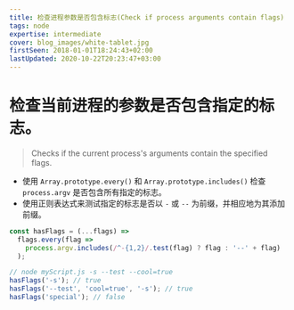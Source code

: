 ```yaml
---
title: 检查进程参数是否包含标志(Check if process arguments contain flags)
tags: node
expertise: intermediate
cover: blog_images/white-tablet.jpg
firstSeen: 2018-01-01T18:24:43+02:00
lastUpdated: 2020-10-22T20:23:47+03:00
---
```


# 检查当前进程的参数是否包含指定的标志。
> Checks if the current process's arguments contain the specified flags.

- 使用 `Array.prototype.every()` 和 `Array.prototype.includes()` 检查 `process.argv` 是否包含所有指定的标志。
- 使用正则表达式来测试指定的标志是否以 `-` 或 `--` 为前缀，并相应地为其添加前缀。

```js
const hasFlags = (...flags) =>
  flags.every(flag =>
    process.argv.includes(/^-{1,2}/.test(flag) ? flag : '--' + flag)
  );
```

```js
// node myScript.js -s --test --cool=true
hasFlags('-s'); // true
hasFlags('--test', 'cool=true', '-s'); // true
hasFlags('special'); // false
```
